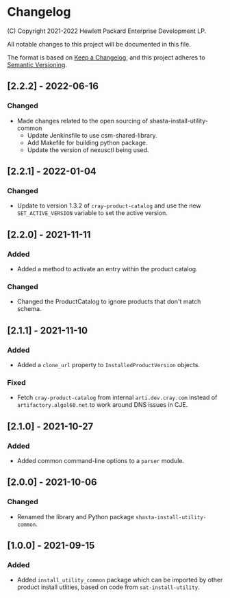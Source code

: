 # Changelog

(C) Copyright 2021-2022 Hewlett Packard Enterprise Development LP.

All notable changes to this project will be documented in this file.

The format is based on [Keep a Changelog](https://keepachangelog.com/en/1.0.0/),
and this project adheres to [Semantic Versioning](https://semver.org/spec/v2.0.0.html).

## [2.2.2] - 2022-06-16

### Changed
- Made changes related to the open sourcing of shasta-install-utility-common
    - Update Jenkinsfile to use csm-shared-library.
    - Add Makefile for building python package.
    - Update the version of nexusctl being used.

## [2.2.1] - 2022-01-04

### Changed

- Update to version 1.3.2 of ``cray-product-catalog`` and use the new
  ``SET_ACTIVE_VERSION`` variable to set the active version.

## [2.2.0] - 2021-11-11

### Added

- Added a method to activate an entry within the product catalog.

### Changed

- Changed the ProductCatalog to ignore products that don't match schema.

## [2.1.1] - 2021-11-10

### Added

- Added a ``clone_url`` property to ``InstalledProductVersion`` objects.

### Fixed

- Fetch ``cray-product-catalog`` from internal ``arti.dev.cray.com`` instead of
  ``artifactory.algol60.net`` to work around DNS issues in CJE.

## [2.1.0] - 2021-10-27

### Added

- Added common command-line options to a ``parser`` module.

## [2.0.0] - 2021-10-06

### Changed

- Renamed the library and Python package ``shasta-install-utility-common``.

## [1.0.0] - 2021-09-15

### Added

- Added ``install_utility_common`` package which can be imported by other
  product install utlities, based on code from ``sat-install-utility``.

